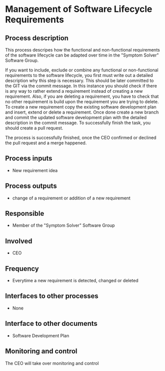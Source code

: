 # Management of Software Lifecycle Requirements

## Process description
This process descripes how the functional and non-functional requirements of the software lifecycle can be adapted over time in the "Symptom Solver" Software Group.

If you want to include, exclude or combine any functional or non-functional requirements to the software lifecycle, you first must write out a detailed description why this step is necessary. This should be later committed to the GIT via the commit message. In this instance you should check if there is any way to rather extend a requirement instead of creating a new requirement. Also, if you are deleting a requirement, you have to check that no other requirement is build upon the requirement you are trying to delete.
To create a new requirement copy the existing software development plan and insert, extend or delete a requirement. Once done create a new branch and commit the updated software development plan with the detailed description in the commit message. To successfully finish the task, you should create a pull request.

The process is successfully finished, once the CEO confirmed or declined the pull request and a merge happened.

## Process inputs
* New requirement idea

## Process outputs
* change of a requirement or addition of a new requirement

## Responsible
* Member of the "Symptom Solver" Software Group

## Involved
* CEO

## Frequency
* Everytime a new requirement is detected, changed or deleted

## Interfaces to other processes
* None

## Interface to other documents
* Software Development Plan

## Monitoring and control
The CEO will take over monitoring and control